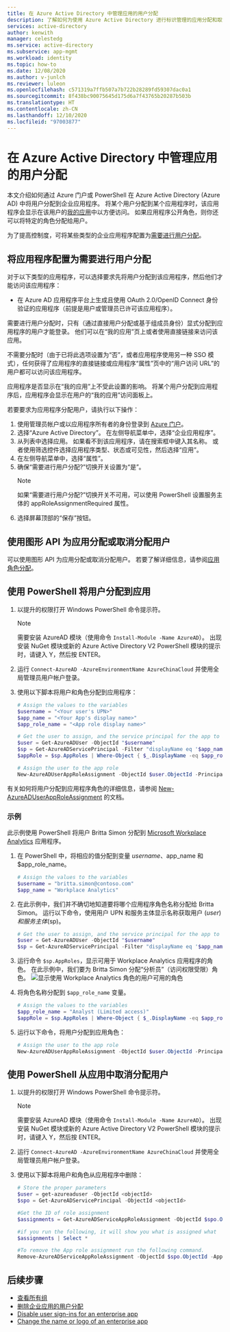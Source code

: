 ```yaml
---
title: 在 Azure Active Directory 中管理应用的用户分配
description: 了解如何为使用 Azure Active Directory 进行标识管理的应用分配和取消分配用户。
services: active-directory
author: kenwith
manager: celestedg
ms.service: active-directory
ms.subservice: app-mgmt
ms.workload: identity
ms.topic: how-to
ms.date: 12/08/2020
ms.author: v-junlch
ms.reviewer: luleon
ms.openlocfilehash: c571319a7ffb507a7b722b28289fd59307dac0a1
ms.sourcegitcommit: 8f438bc90075645d175d6a7f43765b20287b503b
ms.translationtype: HT
ms.contentlocale: zh-CN
ms.lasthandoff: 12/10/2020
ms.locfileid: "97003877"
---
```

# <a name="manage-user-assignment-for-an-app-in-azure-active-directory"></a>在 Azure Active Directory 中管理应用的用户分配

本文介绍如何通过 Azure 门户或 PowerShell 在 Azure Active Directory (Azure AD) 中将用户分配到企业应用程序。 将某个用户分配到某个应用程序时，该应用程序会显示在该用户的[我的应用](https://account.activedirectory.windowsazure.cn/r#/applications/)中以方便访问。 如果应用程序公开角色，则你还可以将特定的角色分配给用户。

为了提高控制度，可将某些类型的企业应用程序配置为[需要进行用户分配](#configure-an-application-to-require-user-assignment)。 

## <a name="configure-an-application-to-require-user-assignment"></a>将应用程序配置为需要进行用户分配

对于以下类型的应用程序，可以选择要求先将用户分配到该应用程序，然后他们才能访问该应用程序：

- 在 Azure AD 应用程序平台上生成且使用 OAuth 2.0/OpenID Connect 身份验证的应用程序（前提是用户或管理员已许可该应用程序）。

需要进行用户分配时，只有（通过直接用户分配或基于组成员身份）显式分配到应用程序的用户才能登录。 他们可以在“我的应用”页上或者使用直接链接来访问该应用。 

不需要分配时（由于已将此选项设置为“否”，或者应用程序使用另一种 SSO 模式），任何获得了应用程序的直接链接或应用程序“属性”页中的“用户访问 URL”的用户都可以访问该应用程序。   

应用程序是否显示在“我的应用”上不受此设置的影响。 将某个用户分配到应用程序后，应用程序会显示在用户的“我的应用”访问面板上。 

若要要求为应用程序分配用户，请执行以下操作：
1. 使用管理员帐户或以应用程序所有者的身份登录到 [Azure 门户](https://portal.azure.cn)。
2. 选择“Azure Active Directory”。 在左侧导航菜单中，选择“企业应用程序”。
3. 从列表中选择应用。 如果看不到该应用程序，请在搜索框中键入其名称。 或者使用筛选控件选择应用程序类型、状态或可见性，然后选择“应用”。
4. 在左侧导航菜单中，选择“属性”。
5. 确保“需要进行用户分配?”切换开关设置为“是”。 
   > [!NOTE]
   > 如果“需要进行用户分配?”切换开关不可用，可以使用 PowerShell 设置服务主体的 appRoleAssignmentRequired 属性。
6. 选择屏幕顶部的“保存”按钮。


## <a name="assign-or-unassign-users-for-an-app-using-the-graph-api"></a>使用图形 API 为应用分配或取消分配用户
可以使用图形 API 为应用分配或取消分配用户。 若要了解详细信息，请参阅[应用角色分配](https://docs.microsoft.com/graph/api/resources/approleassignment)。

## <a name="assign-users-to-an-app-using-powershell"></a>使用 PowerShell 将用户分配到应用
1. 以提升的权限打开 Windows PowerShell 命令提示符。
   > [!NOTE]
   > 需要安装 AzureAD 模块（使用命令 `Install-Module -Name AzureAD`）。 出现安装 NuGet 模块或新的 Azure Active Directory V2 PowerShell 模块的提示时，请键入 Y，然后按 ENTER。
2. 运行 `Connect-AzureAD -AzureEnvironmentName AzureChinaCloud` 并使用全局管理员用户帐户登录。
3. 使用以下脚本将用户和角色分配到应用程序：

    ```powershell
    # Assign the values to the variables
    $username = "<Your user's UPN>"
    $app_name = "<Your App's display name>"
    $app_role_name = "<App role display name>"

    # Get the user to assign, and the service principal for the app to assign to
    $user = Get-AzureADUser -ObjectId "$username"
    $sp = Get-AzureADServicePrincipal -Filter "displayName eq '$app_name'"
    $appRole = $sp.AppRoles | Where-Object { $_.DisplayName -eq $app_role_name }

    # Assign the user to the app role
    New-AzureADUserAppRoleAssignment -ObjectId $user.ObjectId -PrincipalId $user.ObjectId -ResourceId $sp.ObjectId -Id $appRole.Id
    ```
有关如何将用户分配到应用程序角色的详细信息，请参阅 [New-AzureADUserAppRoleAssignment](https://docs.microsoft.com/powershell/module/azuread/new-azureaduserapproleassignment?view=azureadps-2.0) 的文档。

### <a name="example"></a>示例

此示例使用 PowerShell 将用户 Britta Simon 分配到 [Microsoft Workplace Analytics](https://products.office.com/business/workplace-analytics) 应用程序。

1. 在 PowerShell 中，将相应的值分配到变量 $username、$app_name 和 $app_role_name。

    ```powershell
    # Assign the values to the variables
    $username = "britta.simon@contoso.com"
    $app_name = "Workplace Analytics"
    ```
2. 在此示例中，我们并不确切地知道要将哪个应用程序角色名称分配给 Britta Simon。 运行以下命令，使用用户 UPN 和服务主体显示名称获取用户 ($user) 和服务主体 ($sp)。

    ```powershell
    # Get the user to assign, and the service principal for the app to assign to
    $user = Get-AzureADUser -ObjectId "$username"
    $sp = Get-AzureADServicePrincipal -Filter "displayName eq '$app_name'"
    ```
3. 运行命令 `$sp.AppRoles`，显示可用于 Workplace Analytics 应用程序的角色。 在此示例中，我们要为 Britta Simon 分配“分析员”（访问权限受限）角色。
   ![显示使用 Workplace Analytics 角色的用户可用的角色](./media/assign-user-or-group-access-portal/workplace-analytics-role.png)
4. 将角色名称分配到 `$app_role_name` 变量。

    ```powershell
    # Assign the values to the variables
    $app_role_name = "Analyst (Limited access)"
    $appRole = $sp.AppRoles | Where-Object { $_.DisplayName -eq $app_role_name }
    ```
5. 运行以下命令，将用户分配到应用角色：

    ```powershell
    # Assign the user to the app role
    New-AzureADUserAppRoleAssignment -ObjectId $user.ObjectId -PrincipalId $user.ObjectId -ResourceId $sp.ObjectId -Id $appRole.Id
    ```

## <a name="unassign-users-from-an-app-using-powershell"></a>使用 PowerShell 从应用中取消分配用户

1. 以提升的权限打开 Windows PowerShell 命令提示符。
   > [!NOTE]
   > 需要安装 AzureAD 模块（使用命令 `Install-Module -Name AzureAD`）。 出现安装 NuGet 模块或新的 Azure Active Directory V2 PowerShell 模块的提示时，请键入 Y，然后按 ENTER。
2. 运行 `Connect-AzureAD -AzureEnvironmentName AzureChinaCloud` 并使用全局管理员用户帐户登录。
3. 使用以下脚本将用户和角色从应用程序中删除：

    ```powershell
    # Store the proper parameters
    $user = get-azureaduser -ObjectId <objectId>
    $spo = Get-AzureADServicePrincipal -ObjectId <objectId>

    #Get the ID of role assignment 
    $assignments = Get-AzureADServiceAppRoleAssignment -ObjectId $spo.ObjectId | Where {$_.PrincipalDisplayName -eq $user.DisplayName}

    #if you run the following, it will show you what is assigned what
    $assignments | Select *

    #To remove the App role assignment run the following command.
    Remove-AzureADServiceAppRoleAssignment -ObjectId $spo.ObjectId -AppRoleAssignmentId $assignments[assignment #].ObjectId
    ```


## <a name="next-steps"></a>后续步骤

- [查看所有组](../fundamentals/active-directory-groups-view-azure-portal.md)
- [删除企业应用的用户分配](remove-user-or-group-access-portal.md)
- [Disable user sign-ins for an enterprise app](disable-user-sign-in-portal.md)
- [Change the name or logo of an enterprise app](./add-application-portal-configure.md)

